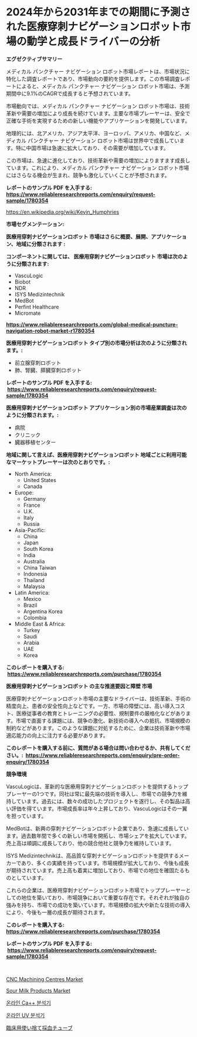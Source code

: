<p><h1>2024年から2031年までの期間に予測された医療穿刺ナビゲーションロボット市場の動学と成長ドライバーの分析</h1></p><p><strong>エグゼクティブサマリー</strong></p>
<p><p>メディカル パンクチャー ナビゲーション ロボット市場レポートは、市場状況に特化した調査レポートであり、市場動向の要約を提供します。この市場調査レポートによると、メディカル パンクチャー ナビゲーション ロボット市場は、予測期間中に9.1%のCAGRで成長すると予想されています。</p><p>市場動向では、メディカル パンクチャー ナビゲーション ロボット市場は、技術革新や需要の増加により成長を続けています。主要な市場プレーヤーは、安全で正確な手術を実現するための新しい機能やアプリケーションを開発しています。</p><p>地理的には、北アメリカ、アジア太平洋、ヨーロッパ、アメリカ、中国など、メディカル パンクチャー ナビゲーション ロボット市場は世界中で成長しています。特に中国市場は急速に拡大しており、その需要が増加しています。</p><p>この市場は、急速に進化しており、技術革新や需要の増加によりますます成長しています。これにより、メディカル パンクチャー ナビゲーション ロボット市場にはさらなる機会が生まれ、競争も激化していくことが予想されます。</p></p>
<p><strong>レポートのサンプル PDF を入手する: <a href="https://www.reliableresearchreports.com/enquiry/request-sample/1780354">https://www.reliableresearchreports.com/enquiry/request-sample/1780354</a></strong></p>
<p><a href="https://en.wikipedia.org/wiki/Kevin_Humphries">https://en.wikipedia.org/wiki/Kevin_Humphries</a></p>
<p><strong>市場セグメンテーション:</strong></p>
<p><strong> 医療用穿刺ナビゲーションロボット 市場はさらに概要、展開、アプリケーション、地域に分類されます :</strong></p>
<p><strong>コンポーネントに関しては、 医療用穿刺ナビゲーションロボット 市場は次のように分類されます: &nbsp;</strong></p>
<p><ul><li>VascuLogic</li><li>Biobot</li><li>NDR</li><li>ISYS Medizintechnik</li><li>MedBot</li><li>Perfint Healthcare</li><li>Micromate</li></ul></p>
<p><strong><a href="https://www.reliableresearchreports.com/global-medical-puncture-navigation-robot-market-r1780354">https://www.reliableresearchreports.com/global-medical-puncture-navigation-robot-market-r1780354</a></strong></p>
<p><strong> 医療用穿刺ナビゲーションロボット タイプ別の市場分析は次のように分類されます。:</strong></p>
<p><ul><li>前立腺穿刺ロボット</li><li>肺、腎臓、膵臓穿刺ロボット</li></ul></p>
<p><strong>レポートのサンプル PDF を入手する: &nbsp;<a href="https://www.reliableresearchreports.com/enquiry/request-sample/1780354">https://www.reliableresearchreports.com/enquiry/request-sample/1780354</a></strong></p>
<p><strong> 医療用穿刺ナビゲーションロボット アプリケーション別の市場産業調査は次のように分類されます。:</strong></p>
<p><ul><li>病院</li><li>クリニック</li><li>臓器移植センター</li></ul></p>
<p><strong>地域に関して言えば、医療用穿刺ナビゲーションロボット 地域ごとに利用可能なマーケットプレーヤーは次のとおりです。:</strong></p>
<p><ul>
    <li>
        North America:
        <ul>
            <li>United States</li>
            <li>Canada</li>
        </ul>
    </li>
    <li>
        Europe:
        <ul>
            <li>Germany</li>
            <li>France</li>
            <li>U.K.</li>
            <li>Italy</li>
            <li>Russia</li>
        </ul>
    </li>
    <li>
        Asia-Pacific:
        <ul>
            <li>China</li>
            <li>Japan</li>
            <li>South Korea</li>
            <li>India</li>
            <li>Australia</li>
            <li>China Taiwan</li>
            <li>Indonesia</li>
            <li>Thailand</li>
            <li>Malaysia</li>
        </ul>
    </li>
    <li>
        Latin America:
        <ul>
            <li>Mexico</li>
            <li>Brazil</li>
            <li>Argentina Korea</li>
            <li>Colombia</li>
        </ul>
    </li>
    <li>
        Middle East & Africa:
        <ul>
            <li>Turkey</li>
            <li>Saudi</li>
            <li>Arabia</li>
            <li>UAE</li>
            <li>Korea</li>
        </ul>
    </li>
    </ul></p>
<p><strong>このレポートを購入する: &nbsp;<a href="https://www.reliableresearchreports.com/purchase/1780354">https://www.reliableresearchreports.com/purchase/1780354</a></strong></p>
<p><strong>医療用穿刺ナビゲーションロボット の主な推進要因と障壁 市場</strong></p>
<p><p>医療穿刺ナビゲーションロボット市場の主要なドライバーは、技術革新、手術の精度向上、患者の安全性向上などです。一方、市場の障壁には、高い導入コスト、医療従事者の教育とトレーニングの必要性、規制要件の厳格化などがあります。市場で直面する課題には、競争の激化、新技術の導入への抵抗、市場規模の制約などがあります。このような課題に対処するために、企業は技術革新や市場適応能力の向上に注力する必要があります。</p></p>
<p><strong>このレポートを購入する前に、質問がある場合は問い合わせるか、共有してください。:&nbsp; <a href="https://www.reliableresearchreports.com/enquiry/pre-order-enquiry/1780354">https://www.reliableresearchreports.com/enquiry/pre-order-enquiry/1780354</a></strong></p>
<p><strong>競争環境</strong></p>
<p><p>VascuLogicは、革新的な医療用穿刺ナビゲーションロボットを提供するトッププレーヤーの1つです。同社は常に最先端の技術を導入し、市場での競争力を維持しています。過去には、数々の成功したプロジェクトを遂行し、その製品は高い評価を得ています。市場成長率は年々上昇しており、VascuLogicはその一翼を担っています。 </p><p>MedBotは、新興の穿刺ナビゲーションロボット企業であり、急速に成長しています。過去数年間で多くの新しい市場を開拓し、市場シェアを拡大しています。売上高は順調に成長しており、他の競合他社と競争力を維持しています。</p><p>ISYS Medizintechnikは、高品質な穿刺ナビゲーションロボットを提供するメーカーであり、多くの実績を持っています。市場規模が拡大しており、今後も成長が期待されています。売上高も着実に増加しており、市場での地位を確固たるものとしています。 </p><p>これらの企業は、医療用穿刺ナビゲーションロボット市場でトッププレーヤーとしての地位を築いており、市場競争において重要な存在です。それぞれが独自の強みを持ち、市場での成功を築いています。市場規模の拡大や新たな技術の導入により、今後も一層の成長が期待されます。</p></p>
<p><strong>このレポートを購入する: &nbsp; <a href="https://www.reliableresearchreports.com/purchase/1780354">https://www.reliableresearchreports.com/purchase/1780354</a></strong></p>
<p><strong>レポートのサンプル PDF を入手する: &nbsp;<a href="https://www.reliableresearchreports.com/enquiry/request-sample/1780354">https://www.reliableresearchreports.com/enquiry/request-sample/1780354</a></strong><strong></strong></p>
<p>&nbsp;</p>
<p><p><a href="https://issuu.com/reportprime-2/docs/cnc-machining-centres-market-size-2030.pptx">CNC Machining Centres Market</a></p><p><a href="https://github.com/mabenkhyari11/Market-Research-Report-List-1/blob/main/sour-milk-products-market.md">Sour Milk Products Market</a></p><p><a href="https://github.com/JackieFauhey9089475/Market-Research-Report-List-2/blob/main/8878085164122.md">온라인 Ca++ 분석기</a></p><p><a href="https://github.com/chupp85/Market-Research-Report-List-2/blob/main/8337783164123.md">온라인 UV 분석기</a></p><p><a href="https://github.com/MosesSpinka1914/Market-Research-Report-List-2/blob/main/4304754153632.md">臨床用使い捨て採血チューブ</a></p></p>
